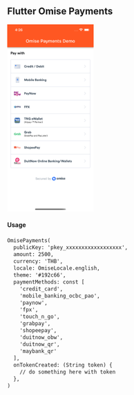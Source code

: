 ## Flutter Omise Payments

<img src="https://raw.githubusercontent.com/necessarylion/flutter_omise_payments/master/demo.png" alt="demo" width="200"/>

#### Usage 

```
OmisePayments(
  publicKey: 'pkey_xxxxxxxxxxxxxxxxxx',
  amount: 2500,
  currency: 'THB',
  locale: OmiseLocale.english,
  theme: '#192c66',
  paymentMethods: const [
    'credit_card',
    'mobile_banking_ocbc_pao',
    'paynow',
    'fpx',
    'touch_n_go',
    'grabpay',
    'shopeepay',
    'duitnow_obw',
    'duitnow_qr',
    'maybank_qr'
  ],
  onTokenCreated: (String token) {
    // do something here with token
  },
)
```